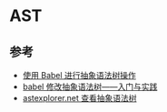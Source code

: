 # AST

## 参考

- [使用 Babel 进行抽象语法树操作](https://juejin.im/post/5d3497476fb9a07ee063544c)
- [babel 修改抽象语法树——入门与实践](https://juejin.im/post/5bbf5c346fb9a05ce576c274)
- [astexplorer.net 查看抽象语法树](astexplorer.net)
